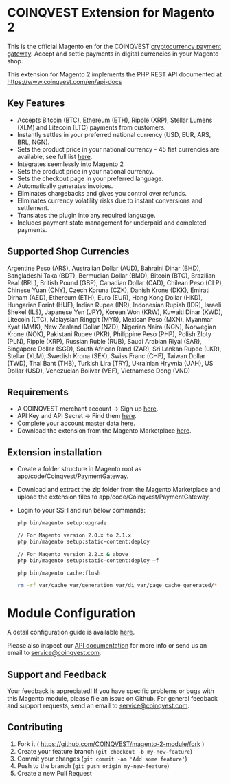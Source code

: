 # COINQVEST Extension for Magento 2

This is the official Magento en for the COINQVEST [cryptocurrency payment gateway](https://www.coinqvest.com). Accept and settle payments in digital currencies in your Magento shop.

This extension for Magento 2 implements the PHP REST API documented at https://www.coinqvest.com/en/api-docs

## Key Features

* Accepts Bitcoin (BTC), Ethereum (ETH), Ripple (XRP), Stellar Lumens (XLM) and Litecoin (LTC) payments from customers.
* Instantly settles in your preferred national currency (USD, EUR, ARS, BRL, NGN).
* Sets the product price in your national currency - 45 fiat currencies are available, see full list [here](https://www.coinqvest.com/en/api-docs#get-exchange-rate-global).
* Integrates seemlessly into Magento 2
* Sets the product price in your national currency.
* Sets the checkout page in your preferred language.
* Automatically generates invoices.
* Eliminates chargebacks and gives you control over refunds.
* Eliminates currency volatility risks due to instant conversions and settlement.
* Translates the plugin into any required language.
* Includes payment state management for underpaid and completed payments.

## Supported Shop Currencies

Argentine Peso (ARS), Australian Dollar (AUD), Bahraini Dinar (BHD), Bangladeshi Taka (BDT), Bermudian Dollar (BMD), Bitcoin (BTC), Brazilian Real (BRL), British Pound (GBP), Canadian Dollar (CAD), Chilean Peso (CLP), Chinese Yuan (CNY), Czech Koruna (CZK), Danish Krone (DKK), Emirati Dirham (AED), Ethereum (ETH), Euro (EUR), Hong Kong Dollar (HKD), Hungarian Forint (HUF), Indian Rupee (INR), Indonesian Rupiah (IDR), Israeli Shekel (ILS), Japanese Yen (JPY), Korean Won (KRW), Kuwaiti Dinar (KWD), Litecoin (LTC), Malaysian Ringgit (MYR), Mexican Peso (MXN), Myanmar Kyat (MMK), New Zealand Dollar (NZD), Nigerian Naira (NGN), Norwegian Krone (NOK), Pakistani Rupee (PKR), Philippine Peso (PHP), Polish Zloty (PLN), Ripple (XRP), Russian Ruble (RUB), Saudi Arabian Riyal (SAR), Singapore Dollar (SGD), South African Rand (ZAR), Sri Lankan Rupee (LKR), Stellar (XLM), Swedish Krona (SEK), Swiss Franc (CHF), Taiwan Dollar (TWD), Thai Baht (THB), Turkish Lira (TRY), Ukrainian Hryvnia (UAH), US Dollar (USD), Venezuelan Bolivar (VEF), Vietnamese Dong (VND)

## Requirements

* A COINQVEST merchant account -> Sign up [here](https://www.coinqvest.com).
* API Key and API Secret -> Find them [here](https://www.coinqvest.com/en/api-settings).
* Complete your account master data [here](https://www.coinqvest.com/en/account-settings).
* Download the extension from the Magento Marketplace [here](https://marketplace.magento.com/coinqvest-paymentgateway.html).


## Extension installation

* Create a folder structure in Magento root as app/code/Coinqvest/PaymentGateway.
* Download and extract the zip folder from the Magento Marketplace and upload the extension files to app/code/Coinqvest/PaymentGateway.
* Login to your SSH and run below commands:

    ```bash
    php bin/magento setup:upgrade
  
    // For Magento version 2.0.x to 2.1.x
    php bin/magento setup:static-content:deploy
  
    // For Magento version 2.2.x & above
    php bin/magento setup:static-content:deploy –f
   
    php bin/magento cache:flush
    
    rm -rf var/cache var/generation var/di var/page_cache generated/*
  
    ```
   
# Module Configuration

A detail configuration guide is available [here](https://www.coinqvest.com/en/blog/how-to-accept-bitcoin-and-get-paid-to-your-bank-account-with-coinqvest-for-magento-efbddb5e2829).

Please also inspect our [API documentation](https://www.coinqvest.com/en/api-docs) for more info or send us an email to service@coinqvest.com.

Support and Feedback
--------------------
Your feedback is appreciated! If you have specific problems or bugs with this Magento module, please file an issue on Github. For general feedback and support requests, send an email to service@coinqvest.com.

## Contributing
1. Fork it ( https://github.com/COINQVEST/magento-2-module/fork )
2. Create your feature branch (`git checkout -b my-new-feature`)
3. Commit your changes (`git commit -am 'Add some feature'`)
4. Push to the branch (`git push origin my-new-feature`)
5. Create a new Pull Request